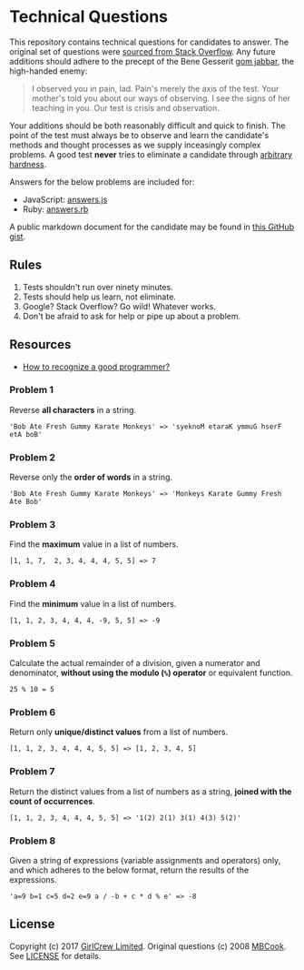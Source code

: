 # Technical Questions
This repository contains technical questions for candidates to answer. The original set of questions were [sourced from Stack Overflow][6]. Any future additions should adhere to the precept of the Bene Gesserit [gom jabbar][1], the high-handed enemy:

> I observed you in pain, lad. Pain's merely the axis of the test. Your mother's told you about our ways of observing. I see the signs of her teaching in you. Our test is crisis and observation.

Your additions should be both reasonably difficult and quick to finish. The point of the test must always be to observe and learn the candidate's methods and thought processes as we supply inceasingly complex problems. A good test **never** tries to eliminate a candidate through [arbitrary hardness][2].

Answers for the below problems are included for:

* JavaScript: [answers.js](answers.js)
* Ruby: [answers.rb](answers.rb)

A public markdown document for the candidate may be found in [this GitHub gist][5].

## Rules

1. Tests shouldn't run over ninety minutes.
2. Tests should help us learn, not eliminate.
3. Google? Stack Overflow? Go wild! Whatever works.
4. Don't be afraid to ask for help or pipe up about a problem.

## Resources

* [How to recognize a good programmer?][3]

### Problem 1
Reverse **all characters** in a string.

    'Bob Ate Fresh Gummy Karate Monkeys' => 'syeknoM etaraK ymmuG hserF etA boB'

### Problem 2
Reverse only the **order of words** in a string.

    'Bob Ate Fresh Gummy Karate Monkeys' => 'Monkeys Karate Gummy Fresh Ate Bob'

### Problem 3
Find the **maximum** value in a list of numbers.

    [1, 1, 7,  2, 3, 4, 4, 4, 5, 5] => 7

### Problem 4
Find the **minimum** value in a list of numbers.

    [1, 1, 2, 3, 4, 4, 4, -9, 5, 5] => -9

### Problem 5
Calculate the actual remainder of a division, given a numerator and denominator, **without using the modulo (`%`) operator** or equivalent function.

    25 % 10 = 5

### Problem 6
Return only **unique/distinct values** from a list of numbers.

    [1, 1, 2, 3, 4, 4, 4, 5, 5] => [1, 2, 3, 4, 5]

### Problem 7
Return the distinct values from a list of numbers as a string, **joined with the count of occurrences**.

    [1, 1, 2, 3, 4, 4, 4, 5, 5] => '1(2) 2(1) 3(1) 4(3) 5(2)'

### Problem 8
Given a string of expressions (variable assignments and operators) only, and which adheres to the below format, return the results of the expressions.

    'a=9 b=1 c=5 d=2 e=9 a / -b + c * d % e' => -8

## License
Copyright (c) 2017 [GirlCrew Limited][3]. Original questions (c) 2008 [MBCook][7]. See [LICENSE](LICENSE) for details.

[1]: http://dune.wikia.com/wiki/Gom_Jabbar "Gom Jabbar"
[2]: http://www.jasonbock.net/jb/News/Item/7c334037d1a9437d9fa6506e2f35eaac "If Carpenters Were Hired Like Programmers"
[3]: https://www.girtlcrew.com "GirlCrew"
[4]: https://softwareengineering.stackexchange.com/questions/33816/how-to-recognize-a-good-programmer "How to recognize a good programmer?"
[5]: https://gist.github.com/bhalash/a8d93592c4ecefbbcec789f43728f8a2 "Fiendishly-Difficult Candidate Questions (Muahahahahaha)"
[6]: https://stackoverflow.com/questions/117812/alternate-fizzbuzz-questions/117891#117891 "Alternate FizzBuzz Questions"
[7]: https://stackoverflow.com/users/18189/mbcook "MBCook"
